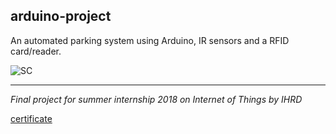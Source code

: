 ## arduino-project
An automated parking system using Arduino, IR sensors and a RFID card/reader.


![SC](https://i.imgur.com/O5X2hRP.png)

---
*Final project for summer internship 2018 on Internet of Things by IHRD* 

[certificate](http://i.imgur.com/1zrfVqO.jpg)
